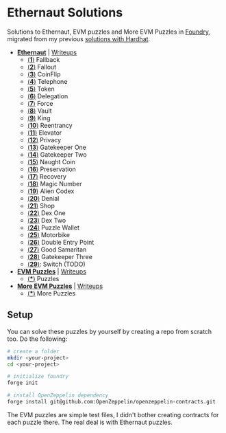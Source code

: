 # Ethernaut Solutions

Solutions to Ethernaut, EVM puzzles and More EVM Puzzles in [Foundry](https://book.getfoundry.sh/), migrated from my previous [solutions with Hardhat](https://github.com/erhant/solidity-ctfs).

- [**Ethernaut**](https://ethernaut.openzeppelin.com/) | [Writeups](https://dev.to/erhant/series/18918)
  - [(**1**)](./docs/ethernaut/Fallback.md) Fallback
  - [(**2**)](./docs/ethernaut/Fallout.md) Fallout
  - [(**3**)](./docs/ethernaut/Coinflip.md) CoinFlip
  - [(**4**)](./docs/ethernaut/Telephone.md) Telephone
  - [(**5**)](./docs/ethernaut/Token.md) Token
  - [(**6**)](./docs/ethernaut/Delegation.md) Delegation
  - [(**7**)](./docs/ethernaut/Force.md) Force
  - [(**8**)](./docs/ethernaut/Vault.md) Vault
  - [(**9**)](./docs/ethernaut/King.md) King
  - [(**10**)](./docs/ethernaut/Reentrancy.md) Reentrancy
  - [(**11**)](./docs/ethernaut/Elevator.md) Elevator
  - [(**12**)](./docs/ethernaut/Privacy.md) Privacy
  - [(**13**)](./docs/ethernaut/GatekeeperOne.md) Gatekeeper One
  - [(**14**)](./docs/ethernaut/GatekeeperTwo.md) Gatekeeper Two
  - [(**15**)](./docs/ethernaut/NaughtCoin.md) Naught Coin
  - [(**16**)](./docs/ethernaut/Preservation.md) Preservation
  - [(**17**)](./docs/ethernaut/Recovery.md) Recovery
  - [(**18**)](./docs/ethernaut/MagicNumber.md) Magic Number
  - [(**19**)](./docs/ethernaut/AlienCodex.md) Alien Codex
  - [(**20**)](./docs/ethernaut/Denial.md) Denial
  - [(**21**)](./docs/ethernaut/Shop.md) Shop
  - [(**22**)](./docs/ethernaut/DexOne.md) Dex One
  - [(**23**)](./docs/ethernaut/DexTwo.md) Dex Two
  - [(**24**)](./docs/ethernaut/PuzzleWallet.md) Puzzle Wallet
  - [(**25**)](./docs/ethernaut/Motorbike.md) Motorbike
  - [(**26**)](./docs/ethernaut/DoubleEntryPoint.md) Double Entry Point
  - [(**27**)](./docs/ethernaut/GoodSamaritan.md) Good Samaritan
  - [(**28**)](./docs/ethernaut/GatekeeperThree.md) Gatekeeper Three
  - [(**29**)](/): Switch (TODO)
- [**EVM Puzzles**](https://github.com/fvictorio/evm-puzzles/) | [Writeups](https://dev.to/erhant/evm-puzzles-walkthrough-471a)
  - [(**\***)](./docs/evmpuzzles/Puzzles.md) Puzzles
- [**More EVM Puzzles**](https://github.com/daltyboy11/more-evm-puzzles) | [Writeups](https://dev.to/erhant/more-evm-puzzles-walkthrough-4lil)
  - [(**\***)](./docs/moreevmpuzzles/MorePuzzles.md) More Puzzles

## Setup

You can solve these puzzles by yourself by creating a repo from scratch too. Do the following:

```sh
# create a folder
mkdir <your-project>
cd <your-project>

# initialize foundry
forge init

# install OpenZeppelin dependency
forge install git@github.com:OpenZeppelin/openzeppelin-contracts.git
```

The EVM puzzles are simple test files, I didn't bother creating contracts for each puzzle there. The real deal is with Ethernaut puzzles.
